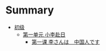 # Summary

* [初级](初级/README.md)
    * [第一单元 小李赴日](初级/第一单元/README.md)
        * [第一课 李さんは　中国人です](初级/第一单元/第一课.md)